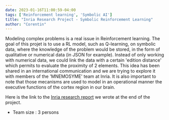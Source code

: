 ```yaml
---
date: 2023-01-16T11:00:59-04:00
tags: ['Reinforcement learning', 'Symbolic AI']
title: "Inria Research Project - Symbolic Reinforcement Learning"
author: "Corentin"
---
```


Modeling complex problems is a real issue in Reinforcement learning. The goal of this projet is to use a RL model, such as Q-learning, on symbolic data, where the knowledge of the problem would be stored, in the form of qualitative or numerical data (in JSON for example). Instead of only working with numerical data, we could link the data with a certain 'edition distance' which permits to evaluate the proximity of 2 elements. This idea has been shared in an international communication and we are trying to explore it with members of the 'MNEMOSYME' team at Inria. It is also important to note that those mecanisms are used to model in an operational manner the executive functions of the cortex region in our brain.

Here is the link to the [Inria research report](https://inria.hal.science/hal-04103795) we wrote at the end of the project.

- Team size : 3 persons
